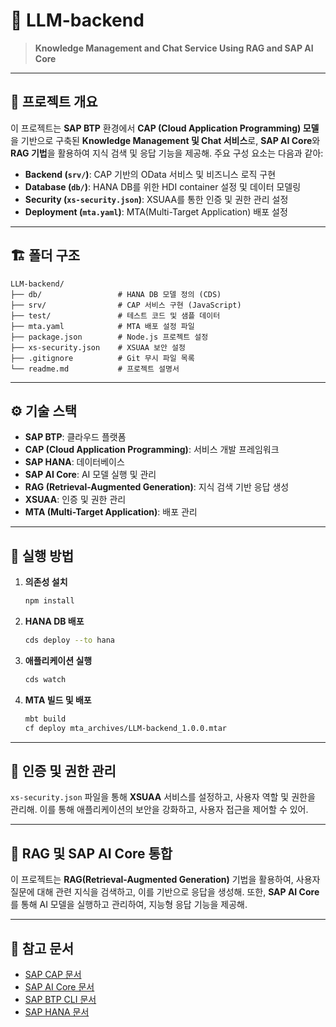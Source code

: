 
# 📘 LLM-backend

> **Knowledge Management and Chat Service Using RAG and SAP AI Core**

---

## 🧩 프로젝트 개요

이 프로젝트는 **SAP BTP** 환경에서 **CAP (Cloud Application Programming) 모델**을 기반으로 구축된 **Knowledge Management 및 Chat 서비스**로, **SAP AI Core**와 **RAG 기법**을 활용하여 지식 검색 및 응답 기능을 제공해. 주요 구성 요소는 다음과 같아:

- **Backend (`srv/`)**: CAP 기반의 OData 서비스 및 비즈니스 로직 구현
- **Database (`db/`)**: HANA DB를 위한 HDI container 설정 및 데이터 모델링
- **Security (`xs-security.json`)**: XSUAA를 통한 인증 및 권한 관리 설정
- **Deployment (`mta.yaml`)**: MTA(Multi-Target Application) 배포 설정

---

## 🏗️ 폴더 구조

```
LLM-backend/
├── db/                 # HANA DB 모델 정의 (CDS)
├── srv/                # CAP 서비스 구현 (JavaScript)
├── test/               # 테스트 코드 및 샘플 데이터
├── mta.yaml            # MTA 배포 설정 파일
├── package.json        # Node.js 프로젝트 설정
├── xs-security.json    # XSUAA 보안 설정
├── .gitignore          # Git 무시 파일 목록
└── readme.md           # 프로젝트 설명서
```

---

## ⚙️ 기술 스택

- **SAP BTP**: 클라우드 플랫폼
- **CAP (Cloud Application Programming)**: 서비스 개발 프레임워크
- **SAP HANA**: 데이터베이스
- **SAP AI Core**: AI 모델 실행 및 관리
- **RAG (Retrieval-Augmented Generation)**: 지식 검색 기반 응답 생성
- **XSUAA**: 인증 및 권한 관리
- **MTA (Multi-Target Application)**: 배포 관리

---

## 🚀 실행 방법

1. **의존성 설치**

   ```bash
   npm install
   ```

2. **HANA DB 배포**

   ```bash
   cds deploy --to hana
   ```

3. **애플리케이션 실행**

   ```bash
   cds watch
   ```

4. **MTA 빌드 및 배포**

   ```bash
   mbt build
   cf deploy mta_archives/LLM-backend_1.0.0.mtar
   ```

---

## 🔐 인증 및 권한 관리

`xs-security.json` 파일을 통해 **XSUAA** 서비스를 설정하고, 사용자 역할 및 권한을 관리해. 이를 통해 애플리케이션의 보안을 강화하고, 사용자 접근을 제어할 수 있어.

---

## 🧠 RAG 및 SAP AI Core 통합

이 프로젝트는 **RAG(Retrieval-Augmented Generation)** 기법을 활용하여, 사용자 질문에 대해 관련 지식을 검색하고, 이를 기반으로 응답을 생성해. 또한, **SAP AI Core**를 통해 AI 모델을 실행하고 관리하여, 지능형 응답 기능을 제공해.

---

## 📄 참고 문서

- [SAP CAP 문서](https://cap.cloud.sap/docs/)
- [SAP AI Core 문서](https://help.sap.com/docs/ai-core/)
- [SAP BTP CLI 문서](https://help.sap.com/docs/btp-cli/)
- [SAP HANA 문서](https://help.sap.com/docs/hana-cloud/)
